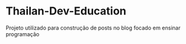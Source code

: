# Thailan-Dev-Education
Projeto utilizado para construção de posts no blog focado em ensinar programação
